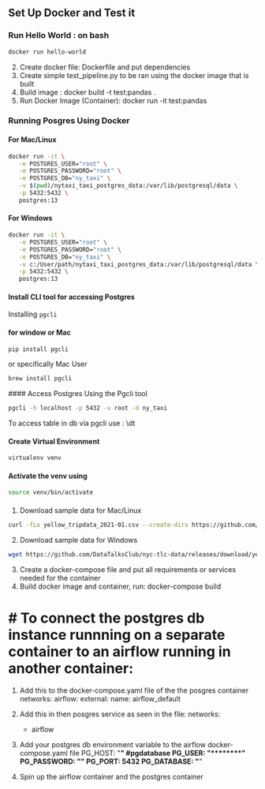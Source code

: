 ## Set Up Docker and Test it

### Run Hello World : on bash
```bash
docker run hello-world
```

2. Create docker file: Dockerfile and put dependencies
3. Create simple test_pipeline.py to be ran using the docker image that is built
4. Build image : docker build -t test:pandas .
5. Run Docker Image (Container): docker run -it test:pandas


### Running Posgres Using Docker

#### For Mac/Linux

```bash
docker run -it \
   -e POSTGRES_USER="root" \
   -e POSTGRES_PASSWORD="root" \
   -e POSTGRES_DB="ny_taxi" \
   -v $(pwd)/nytaxi_taxi_postgres_data:/var/lib/postgresql/data \
   -p 5432:5432 \
   postgres:13
```

#### For Windows

```bash
docker run -it \
   -e POSTGRES_USER="root" \
   -e POSTGRES_PASSWORD="root" \
   -e POSTGRES_DB="ny_taxi" \
   -v c:/User/path/nytaxi_taxi_postgres_data:/var/lib/postgresql/data \
   -p 5432:5432 \
   postgres:13
```

#### Install  CLI tool for accessing Postgres

Installing `pgcli`

#### for window or Mac
```bash
pip install pgcli
```
 or specifically Mac User
```bash
brew install pgcli
```

#### Access Postgres Using the Pgcli tool
```bash
pgcli -h localhost -p 5432 -u root -d ny_taxi
```
To access table in db via pgcli use : \dt

#### Create Virtual Environment
```bash
virtualenv venv
```
#### Activate the venv using
```bash
source venv/bin/activate
```

####

1. Download sample data for Mac/Linux
```bash
curl -fLo yellow_tripdata_2021-01.csv --create-dirs https://github.com/DataTalksClub/nyc-tlc-data/releases/download/yellow/yellow_tripdata_2021-01.csv.gz
```

2. Download sample data for Windows
```bash
wget https://github.com/DataTalksClub/nyc-tlc-data/releases/download/yellow/yellow_tripdata_2021-01.csv.gz
```
3. Create a docker-compose file and put all requirements or services needed for the container
4. Build docker image and container, run: docker-compose build

# # To connect the postgres db instance runnning on a separate container to an airflow running in another container:
1. Add this to the docker-compose.yaml file of the the posgres container
networks:
  airflow:
    external:
      name: airflow_default

2. Add this in then posgres service as seen in the file:
    networks:
      - airflow

3.  Add your postgres db environment variable to the airflow docker-compose.yaml file
    PG_HOST: "**********" #pgdatabase
    PG_USER: "********"
    PG_PASSWORD: "****"
    PG_PORT: 5432
    PG_DATABASE: "******"

4. Spin up the airflow container and the postgres container